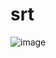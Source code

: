 # srt
![image](https://user-images.githubusercontent.com/14232865/127717317-88a1ea1e-f06f-4b5c-9fb5-68af9dfe9c10.png)
